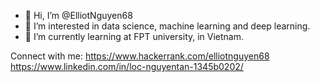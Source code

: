 - 👋 Hi, I’m @ElliotNguyen68
- 👀 I’m interested in data science, machine learning and deep learning.
- 🌱 I’m currently learning at FPT university, in Vietnam.

Connect with me:
https://www.hackerrank.com/elliotnguyen68
https://www.linkedin.com/in/loc-nguyentan-1345b0202/
